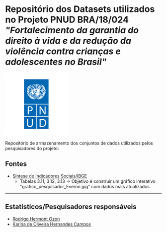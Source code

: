 
# Repositório dos Datasets utilizados no Projeto PNUD BRA/18/024 _"Fortalecimento da garantia do direito à vida e da redução da violência contra crianças e adolescentes no Brasil"_
  
![](https://github.com/estprjpnud/datasets/raw/main/PNUD.png)
  
Repositório de armazenamento dos conjuntos de dados utilizados pelos pesquisadores do projeto:

## Fontes

+ [Síntese de Indicadores Sociais/IBGE](https://ftp.ibge.gov.br/Indicadores_Sociais/Sintese_de_Indicadores_Sociais/Sintese_de_Indicadores_Sociais_2020/xls/3_Educacao_xls.zip)
  + Tabelas 3.11, 3.12, 3.13 -> Objetivo é construir um gráfico interativo "grafico_pesquisador_Everon.jpg" com dados mais atualizados


***

## Estatísticos/Pesquisadores responsáveis

+ [Rodrigo Hermont Ozon](https://www.linkedin.com/in/rodrigohermontozon/)
+ [Karina de Oliveira Hernandes Campos](https://www.linkedin.com/in/karina-de-oliveira-hernandes-campos-4b10b6133/)
